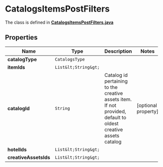 

# CatalogsItemsPostFilters

The class is defined in **[CatalogsItemsPostFilters.java](../../src/main/java/org/openapitools/model/CatalogsItemsPostFilters.java)**

## Properties

Name | Type | Description | Notes
------------ | ------------- | ------------- | -------------
**catalogType** | `CatalogsType` |  | 
**itemIds** | `List&lt;String&gt;` |  | 
**catalogId** | `String` | Catalog id pertaining to the creative assets item. If not provided, default to oldest creative assets catalog |  [optional property]
**hotelIds** | `List&lt;String&gt;` |  | 
**creativeAssetsIds** | `List&lt;String&gt;` |  | 







